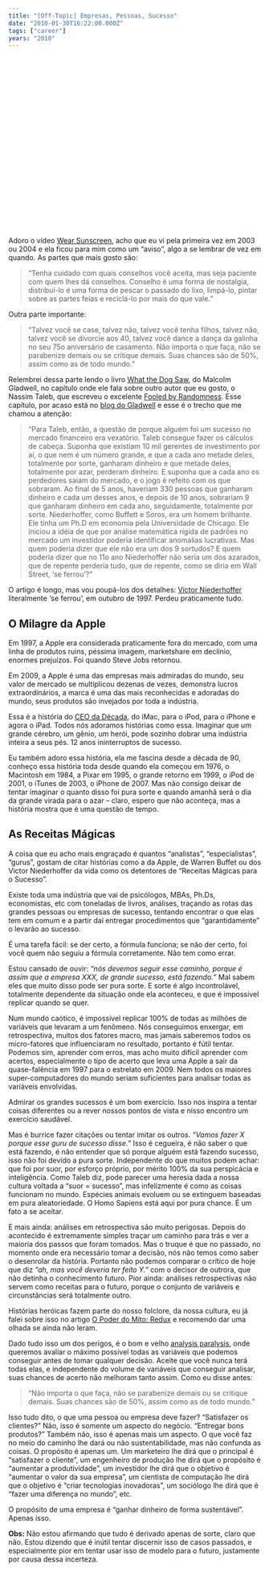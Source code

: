 ```yaml
---
title: "[Off-Topic] Empresas, Pessoas, Sucesso"
date: "2010-01-30T16:22:00.000Z"
tags: ["career"]
years: "2010"
---
```


<p></p>
<p style="text-align: center"><object width="425" height="344">
    <param name="movie" value="http://www.youtube.com/v/ol2fN0bZCso&amp;hl=en_US&amp;fs=1&amp;">
    <param name="allowFullScreen" value="true">
    <param name="allowscriptaccess" value="always"><embed src="http://www.youtube.com/v/ol2fN0bZCso&amp;hl=en_US&amp;fs=1&amp;" type="application/x-shockwave-flash" allowscriptaccess="always" allowfullscreen="true" width="425" height="344">
  </object></p>
<p>Adoro o vídeo <a href="http://en.wikipedia.org/wiki/Wear_Sunscreen">Wear Sunscreen</a>, acho que eu vi pela primeira vez em 2003 ou 2004 e ela ficou para mim como um “aviso”, algo a se lembrar de vez em quando. As partes que mais gosto são:</p>
<blockquote>“Tenha cuidado com quais conselhos você aceita, mas seja paciente com quem lhes dá conselhos. Conselho é uma forma de nostalgia, distribuí-lo é uma forma de pescar o passado do lixo, limpá-lo, pintar sobre as partes feias e reciclá-lo por mais do que vale.”</blockquote>
<p>Outra parte importante:</p>
<blockquote>“Talvez você se case, talvez não, talvez você tenha filhos, talvez não, talvez você se divorcie aos 40, talvez você dance a dança da galinha no seu 75o aniversário de casamento. Não importa o que faça, não se parabenize demais ou se critique demais. Suas chances são de 50%, assim como as de todo mundo.”</blockquote>
<p></p>
<p></p>
<p>Relembrei dessa parte lendo o livro <a href="https://www.amazon.com/What-Dog-Saw-Other-Adventures/dp/0316075841">What the Dog Saw</a>, do Malcolm Gladwell, no capítulo onde ele fala sobre outro autor que eu gosto, o Nassim Taleb, que escreveu o excelente <a href="https://www.amazon.com/Fooled-Randomness-Hidden-Chance-Markets/dp/1587990717">Fooled by Randomness</a>. Esse capítulo, por acaso está no <a href="https://www.gladwell.com/2002/2002_04_29_a_blowingup.htm">blog do Gladwell</a> e esse é o trecho que me chamou a atenção:</p>
<blockquote>“Para Taleb, então, a questão de porque alguém foi um sucesso no mercado financeiro era vexatório. Taleb consegue fazer os cálculos de cabeça. Suponha que existiam 10 mil gerentes de investimento por aí, o que nem é um número grande, e que a cada ano metade deles, totalmente por sorte, ganharam dinheiro e que metade deles, totalmente por azar, perderam dinheiro. E suponha que a cada ano os perdedores saiam do mercado, e o jogo é refeito com os que sobraram. Ao final de 5 anos, haveriam 330 pessoas que ganharam dinheiro e cada um desses anos, e depois de 10 anos, sobrariam 9 que ganharam dinheiro em cada ano, seguidamente, totalmente por sorte. Niederhoffer, como Buffett e Soros, era um homem brilhante. Ele tinha um Ph.D em economia pela Universidade de Chicago. Ele iniciou a idéia de que por análise matemática rígida de padrões no mercado um investidor poderia identificar anomalias lucrativas. Mas quem poderia dizer que ele não era um dos 9 sortudos? E quem poderia dizer que no 11o ano Niederhoffer não seria um dos azarados, que de repente perderia tudo, que de repente, como se diria em Wall Street, ‘se ferrou’?”</blockquote>
<p>O artigo é longo, mas vou poupá-los dos detalhes: <a href="https://en.wikipedia.org/wiki/Victor_Niederhoffer">Victor Niederhoffer</a> literalmente ‘se ferrou’, em outubro de 1997. Perdeu praticamente tudo.</p>
<h2>O Milagre da Apple</h2>
<p>Em 1997, a Apple era considerada praticamente fora do mercado, com uma linha de produtos ruins, péssima imagem, marketshare em declínio, enormes prejuízos. Foi quando Steve Jobs retornou.</p>
<p>Em 2009, a Apple é uma das empresas mais admiradas do mundo, seu valor de mercado se multiplicou dezenas de vezes, demonstra lucros extraordinários, a marca é uma das mais reconhecidas e adoradas do mundo, seus produtos são invejados por toda a indústria.</p>
<p>Essa é a história do <a href="https://money.cnn.com/magazines/fortune/steve_jobs/2009/"><span class="caps">CEO</span> da Década</a>, do iMac, para o iPod, para o iPhone e agora o iPad. Todos nós adoramos histórias como essa. Imaginar que um grande cérebro, um gênio, um herói, pode sozinho dobrar uma indústria inteira a seus pés. 12 anos ininterruptos de sucesso.</p>
<p>Eu também adoro essa história, ela me fascina desde a década de 90, conheço essa história toda desde quando ela começou em 1976, o Macintosh em 1984, a Pixar em 1995, o grande retorno em 1999, o iPod de 2001, o iTunes de 2003, o iPhone de 2007. Mas não consigo deixar de tentar imaginar o quanto disso foi pura sorte e quando amanhã será o dia da grande virada para o azar – claro, espero que não aconteça, mas a história mostra que é uma questão de tempo.</p>
<h2>As Receitas Mágicas</h2>
<p>A coisa que eu acho mais engraçado é quantos “analistas”, “especialistas”, “gurus”, gostam de citar histórias como a da Apple, de Warren Buffet ou dos Victor Niederhoffer da vida como os detentores de “Receitas Mágicas para o Sucesso”.</p>
<p>Existe toda uma indústria que vai de psicólogos, MBAs, Ph.Ds, economistas, etc com toneladas de livros, análises, traçando as rotas das grandes pessoas ou empresas de sucesso, tentando encontrar o que elas tem em comum e a partir daí entregar procedimentos que “garantidamente” o levarão ao sucesso.</p>
<p>É uma tarefa fácil: se der certo, a fórmula funciona; se não der certo, foi você quem não seguiu a fórmula corretamente. Não tem como errar.</p>
<p>Estou cansado de ouvir: <em>“nós devemos seguir esse caminho, porque é assim que a empresa <span class="caps">XXX</span>, de grande sucesso, está fazendo.”</em> Mal sabem eles que muito disso pode ser pura sorte. E sorte é algo incontrolável, totalmente dependente da situação onde ela aconteceu, e que é impossível replicar quando se quer.</p>
<p>Num mundo caótico, é impossível replicar 100% de todas as milhões de variáveis que levaram a um fenômeno. Nós conseguimos enxergar, em retrospectiva, muitos dos fatores macro, mas jamais saberemos todos os micro-fatores que influenciaram no resultado, portanto é fútil tentar. Podemos sim, aprender com erros, mas acho muito difícil aprender com acertos, especialmente o tipo de acerto que leva uma Apple a sair da quase-falência em 1997 para o estrelato em 2009. Nem todos os maiores super-computadores do mundo seriam suficientes para analisar todas as variáveis envolvidas.</p>
<p>Admirar os grandes sucessos é um bom exercício. Isso nos inspira a tentar coisas diferentes ou a rever nossos pontos de vista e nisso encontro um exercício saudável.</p>
<p>Mas é burrice fazer citações ou tentar imitar os outros. <em>“Vamos fazer X porque esse guru de sucesso disse.”</em> Isso é cegueira, é não saber o que está fazendo, é não entender que só porque alguém está fazendo sucesso, isso não foi devido a pura sorte. Independente do que muitos podem achar: que foi por suor, por esforço próprio, por mérito 100% da sua perspicácia e inteligência. Como Taleb diz, pode parecer uma heresia dada a nossa cultura voltada a “suor = sucesso”, mas infelizmente é como as coisas funcionam no mundo. Espécies animais evoluem ou se extinguem baseadas em pura aleatoriedade. O Homo Sapiens está aqui por pura chance. É um fato a se aceitar.</p>
<p>E mais ainda: análises em retrospectiva são muito perigosas. Depois do acontecido é extremamente simples traçar um caminho para trás e ver a maioria dos passos que foram tomados. Mas o truque é que no passado, no momento onde era necessário tomar a decisão, nós não temos como saber o desenrolar da história. Portanto não podemos comparar o crítico de hoje que diz <em>“ah, mas você deveria ter feito Y.”</em> com o decisor de outrora, que não detinha o conhecimento futuro. Pior ainda: análises retrospectivas não servem como receitas para o futuro, porque o conjunto de variáveis e circunstâncias será totalmente outro.</p>
<p>Histórias heróicas fazem parte do nosso folclore, da nossa cultura, eu já falei sobre isso no artigo <a href="https://akitaonrails.com/2008/09/20/off-topic-o-poder-do-mito-redux">O Poder do Mito: Redux</a> e recomendo dar uma olhada se ainda não leram.</p>
<p>Dado tudo isso um dos perigos, é o bom e velho <a href="https://en.wikipedia.org/wiki/Analysis_paralysis">analysis paralysis</a>, onde queremos avaliar o máximo possível todas as variáveis que podemos conseguir antes de tomar qualquer decisão. Aceite que você nunca terá todas elas, e independente do volume de variáveis que conseguir analisar, suas chances de acerto não melhoram tanto assim. Como eu disse antes:</p>
<blockquote>“Não importa o que faça, não se parabenize demais ou se critique demais. Suas chances são de 50%, assim como as de todo mundo.”</blockquote>
<p>Isso tudo dito, o que uma pessoa ou empresa deve fazer? “Satisfazer os clientes?” Não, isso é somente um aspecto do negócio. “Entregar bons produtos?” Também não, isso é apenas mais um aspecto. O que você faz no meio do caminho lhe dará ou não sustentabilidade, mas não confunda as coisas. O propósito é apenas um. Um marketeiro lhe dirá que o principal é “satisfazer o cliente”, um engenheiro de produção lhe dirá que o propósito é “aumentar a produtividade”, um investidor lhe dirá que o objetivo é “aumentar o valor da sua empresa”, um cientista de computação lhe dirá que o objetivo é “criar tecnologias inovadoras”, um sociólogo lhe dirá que é “fazer uma diferença no mundo”, etc.</p>
<p>O propósito de uma empresa é “ganhar dinheiro de forma sustentável”. Apenas isso.</p>
<p><strong>Obs:</strong> Não estou afirmando que tudo é derivado apenas de sorte, claro que não. Estou dizendo que é inútil tentar discernir isso de casos passados, e especialmente pior em tentar usar isso de modelo para o futuro, justamente por causa dessa incerteza.</p>
<p></p>